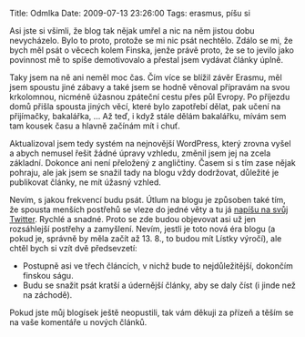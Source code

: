Title: Odmlka
Date: 2009-07-13 23:26:00
Tags: erasmus, píšu si

Asi jste si všimli, že blog tak nějak umřel a nic na něm jistou dobu nevycházelo. Bylo to proto, protože se mi nic psát nechtělo. Zdálo se mi, že bych měl psát o věcech kolem Finska, jenže právě proto, že se to jevilo jako povinnost mě to spíše demotivovalo a přestal jsem vydávat články úplně.

Taky jsem na ně ani neměl moc čas. Čím více se blížil závěr Erasmu, měl jsem spoustu jiné zábavy a také jsem se hodně věnoval přípravám na svou krkolomnou, nicméně úžasnou zpáteční cestu přes půl Evropy. Po příjezdu domů přišla spousta jiných věcí, které bylo zapotřebí dělat, pak učení na přijímačky, bakalářka, … Až teď, i když stále dělám bakalářku, mívám sem tam kousek času a hlavně začínám mít
i chuť.

Aktualizoval jsem tedy systém na nejnovější WordPress, který zrovna vyšel a abych nemusel řešit žádné úpravy vzhledu, změnil jsem jej na zcela základní. Dokonce ani není přeložený z angličtiny. Časem si s tím zase nějak pohraju, ale jak jsem se snažil tady na blogu vždy dodržovat, důležité je publikovat články, ne mít úžasný
vzhled.

Nevím, s jakou frekvencí budu psát. Útlum na blogu je způsoben také tím, že spousta menších postřehů se vleze do jedné věty a tu já [napíšu na svůj Twitter](http://twitter.com/honzajavorek). Rychlé a snadné. Proto se zde budou objevovat asi už jen rozsáhlejší postřehy a zamyšlení. Nevím, jestli je toto nová éra blogu (a pokud je, správně by měla začít až 13. 8., to budou mít Lístky výročí), ale chtěl bych si vzít dvě předsevzetí:

-   Postupně asi ve třech článcích, v nichž bude to nejdůležitější, dokončím finskou ságu.
-   Budu se snažit psát kratší a údernější články, aby se daly číst (i jinde než na záchodě).

Pokud jste můj blogísek ještě neopustili, tak vám děkuji za přízeň a těším se na vaše komentáře u nových článků.